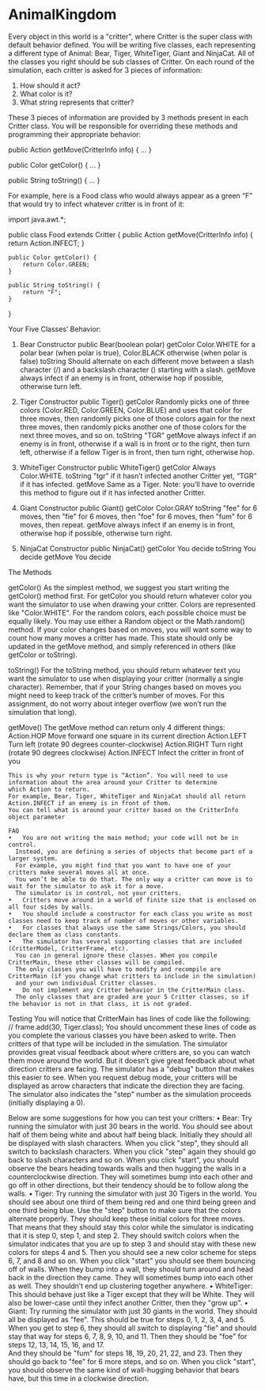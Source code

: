 # AnimalKingdom
Every object in this world is a "critter", where Critter is the super class with default behavior defined. 
You will be writing five classes, each representing a different type of Animal: Bear, Tiger, WhiteTiger, Giant and NinjaCat. 
All of the classes you right should be sub classes of Critter. On each round of the simulation, 
each critter is asked for 3 pieces of information:
1.	How should it act?
2.	What color is it?
3.	What string represents that critter?

These 3 pieces of information are provided by 3 methods present in each Critter class. 
You will be responsible for overriding these methods and programming their appropriate behavior:

public Action getMove(CritterInfo info) {
    ...
}

public Color getColor() {
    ...
}

public String toString() {
    ...
}


For example, here is a Food class who would always appear as a green “F” that would try to infect whatever critter is in front of it:


import java.awt.*;

public class Food extends Critter {
    public Action getMove(CritterInfo info) {
        return Action.INFECT;
    }

    public Color getColor() {
        return Color.GREEN;
    }

    public String toString() {
        return "F";
    }
}

Your Five Classes’ Behavior:
1) Bear
  Constructor	public Bear(boolean polar)
    getColor	Color.WHITE for a polar bear (when polar is true), Color.BLACK otherwise (when polar is false)
    toString	Should alternate on each different move between a slash character (/) and a backslash character () starting with a slash.
    getMove	always infect if an enemy is in front, otherwise hop if possible, otherwise turn left.
    
2) Tiger
  Constructor	public Tiger()
    getColor	Randomly picks one of three colors (Color.RED, Color.GREEN, Color.BLUE) 
              and uses that color for three moves, then randomly picks one of those colors again for the next three moves, 
              then randomly picks another one of those colors for the next three moves, and so on.
    toString	"TGR"
    getMove	always infect if an enemy is in front, otherwise if a wall is in front or to the right, then turn left, 
            otherwise if a fellow Tiger is in front, then turn right, otherwise hop.

3) WhiteTiger
  Constructor	public WhiteTiger()
  getColor	Always Color.WHITE.
  toString	"tgr" if it hasn’t infected another Critter yet, “TGR” if it has infected.
  getMove	Same as a Tiger. Note: you’ll have to override this method to figure out if it has infected another Critter.

4) Giant
  Constructor	public Giant()
  getColor	Color.GRAY
  toString	"fee" for 6 moves, then "fie" for 6 moves, then "foe" for 6 moves, then "fum" for 6 moves, then repeat.
  getMove	always infect if an enemy is in front, otherwise hop if possible, otherwise turn right.

5) NinjaCat
  Constructor	public NinjaCat()
  getColor	You decide
  toString	You decide
  getMove	You decide

The Methods

getColor()
  As the simplest method, we suggest you start writing the getColor() method first. 
  For getColor you should return whatever color you want the simulator to use when drawing your critter.
  Colors are represented like "Color.WHITE". For the random colors, each possible choice must be equally likely. 
  You may use either a Random object or the Math.random() method. If your color changes based on moves, 
  you will want some way to count how many moves a critter has made. 
  This state should only be updated in the getMove method, and simply referenced in others (like getColor or toString).

toString()
  For the toString method, you should return whatever text you want the simulator to use when displaying your critter 
  (normally a single character). Remember, that if your String changes based on moves you might need to keep track of the critter’s 
  number of moves. For this assignment, do not worry about integer overflow (we won’t run the simulation that long).
  
getMove()
  The getMove method can return only 4 different things:
    Action.HOP	Move forward one square in its current direction
    Action.LEFT	Turn left (rotate 90 degrees counter-clockwise)
    Action.RIGHT	Turn right (rotate 90 degrees clockwise)
    Action.INFECT	Infect the critter in front of you
    
    This is why your return type is “Action”. You will need to use information about the area around your Critter to determine 
    which Action to return. 
    For example, Bear, Tiger, WhiteTiger and NinjaCat should all return Action.INFECT if an enemy is in front of them. 
    You can tell what is around your critter based on the CritterInfo object parameter
    
    FAQ
    •	You are not writing the main method; your code will not be in control. 
      Instead, you are defining a series of objects that become part of a larger system. 
      For example, you might find that you want to have one of your critters make several moves all at once. 
      You won’t be able to do that. The only way a critter can move is to wait for the simulator to ask it for a move. 
      The simulator is in control, not your critters.
    •	Critters move around in a world of finite size that is enclosed on all four sides by walls.
    •	You should include a constructor for each class you write as most classes need to keep track of number of moves or other variables.
    •	For classes that always use the same Strings/Colors, you should declare them as class constants.
    •	The simulator has several supporting classes that are included (CritterModel, CritterFrame, etc). 
      You can in general ignore these classes. When you compile CritterMain, these other classes will be compiled. 
      The only classes you will have to modify and recompile are CritterMain (if you change what critters to include in the simulation) 
      and your own individual Critter classes.
    •	Do not implement any Critter behavior in the CritterMain class. 
      The only classes that are graded are your 5 Critter classes, so if the behavior is not in that class, it is not graded.
      
Testing
  You will notice that CritterMain has lines of code like the following:
  // frame.add(30, Tiger.class);
  You should uncomment these lines of code as you complete the various classes you have been asked to write. 
  Then critters of that type will be included in the simulation.
  The simulator provides great visual feedback about where critters are, so you can watch them move around the world. 
  But it doesn’t give great feedback about what direction critters are facing. 
  The simulator has a "debug" button that makes this easier to see. 
  When you request debug mode, your critters will be displayed as arrow characters that indicate the direction they are facing.
  The simulator also indicates the "step" number as the simulation proceeds (initially displaying a 0).
  
  Below are some suggestions for how you can test your critters:
  •	Bear: Try running the simulator with just 30 bears in the world. You should see about half of them being white and about 
    half being black. Initially they should all be displayed with slash characters. When you click "step", they should all switch to 
    backslash characters. When you click "step" again they should go back to slash characters and so on. When you click "start", 
    you should observe the bears heading towards walls and then hugging the walls in a counterclockwise direction. 
    They will sometimes bump into each other and go off in other directions, but their tendency should be to follow along the walls.
  •	Tiger: Try running the simulator with just 30 Tigers in the world. You should see about one third of them being red and one third 
    being green and one third being blue. Use the "step" button to make sure that the colors alternate properly. 
    They should keep these initial colors for three moves. That means that they should stay this color while the simulator is indicating
    that it is step 0, step 1, and step 2. They should switch colors when the simulator indicates that you are up to step 3 and should 
    stay with these new colors for steps 4 and 5. Then you should see a new color scheme for steps 6, 7, and 8 and so on. 
    When you click "start" you should see them bouncing off of walls. 
    When they bump into a wall, they should turn around and head back in the direction they came. 
    They will sometimes bump into each other as well. They shouldn’t end up clustering together anywhere. 
  •	WhiteTiger: This should behave just like a Tiger except that they will be White. 
    They will also be lower-case until they infect another Critter, then they "grow up".
  •	Giant: Try running the simulator with just 30 giants in the world. They should all be displayed as "fee". 
    This should be true for steps 0, 1, 2, 3, 4, and 5. When you get to step 6, they should all switch to displaying "fie" 
    and should stay that way for steps 6, 7, 8, 9, 10, and 11. Then they should be "foe" for steps 12, 13, 14, 15, 16, and 17.  
    And they should be "fum" for steps 18, 19, 20, 21, 22, and 23. Then they should go back to "fee" for 6 more steps, and so on. 
    When you click "start", you should observe the same kind of wall-hugging behavior that bears have, but this time in a clockwise 
    direction.








